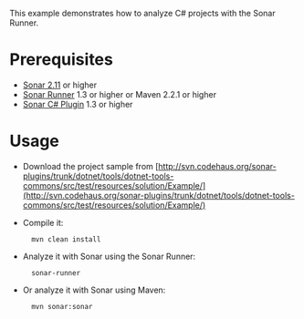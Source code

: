 This example demonstrates how to analyze C# projects with the Sonar Runner.

Prerequisites
=============
* [Sonar 2.11](http://www.sonarsource.org/downloads/) or higher
* [Sonar Runner](http://docs.codehaus.org/display/SONAR/Installing+and+Configuring+Sonar+Runner) 1.3 or higher or Maven 2.2.1 or higher
* [Sonar C# Plugin](http://docs.codehaus.org/display/SONAR/C-Sharp+Plugins+Ecosystem) 1.3 or higher

Usage
=====
* Download the project sample from [http://svn.codehaus.org/sonar-plugins/trunk/dotnet/tools/dotnet-tools-commons/src/test/resources/solution/Example/](http://svn.codehaus.org/sonar-plugins/trunk/dotnet/tools/dotnet-tools-commons/src/test/resources/solution/Example/)
* Compile it:

        mvn clean install
		
		
* Analyze it with Sonar using the Sonar Runner:

        sonar-runner
		
* Or analyze it with Sonar using Maven:

        mvn sonar:sonar
